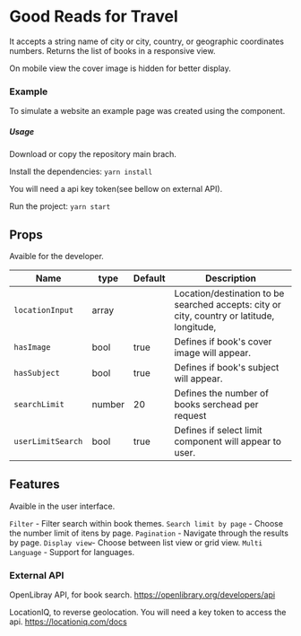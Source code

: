# Good Reads for Travel


It accepts a string name of city or city, country, or geographic coordinates numbers. Returns the list of books in a responsive view.

On mobile view the cover image is hidden for better display.




### Example

To simulate a website an example page was created using the component. 



##### Usage
Download or copy the repository main brach. 

Install the dependencies:
`yarn install`

You will need a api key token(see bellow on external API).

Run the project:
`yarn start`


## Props
Avaible for the developer.

| Name            | type   | Default | Description                                                                                |
| --------------- | ------ | ------- | ------------------------------------------------------------------------------------------ |
| `locationInput `  | array  |         | Location/destination to be searched accepts: city or city, country or latitude, longitude, |
|` hasImage  `      | bool   | true    | Defines if book's cover image will appear.                                                 |
| `hasSubject `     | bool   | true    | Defines if book's subject will appear.                                                     |
| `searchLimit`     | number | 20      | Defines the number of books serchead per request                                           |
| `userLimitSearch `| bool   | true    | Defines if select limit component will appear to user.






## Features
Avaible in the user interface.

`Filter` - Filter search within book themes.
`Search limit by page` - Choose the number limit of itens by page.
`Pagination` - Navigate through the results by page.
`Display view`- Choose between list view or grid view.
`Multi Language` - Support for languages.


### External API

OpenLibray API, for book search.  https://openlibrary.org/developers/api



LocationIQ, to reverse geolocation. You will need a key token to access the api. https://locationiq.com/docs